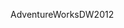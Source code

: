 <Token xmlns:xlink="http://www.w3.org/1999/xlink"><legacyBold xmlns="http://ddue.schemas.microsoft.com/authoring/2003/5">AdventureWorksDW2012</legacyBold></Token>